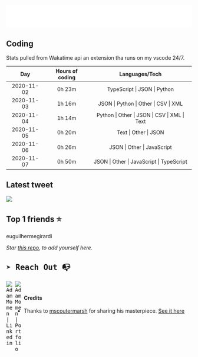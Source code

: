
![test image size](/assets/welcome_message.gif)

## Coding
Stats pulled from Wakatime api an extension tha runs on my vscode 24/7.

|Day|Hours of coding|Languages/Tech|
|:-:|:-:|:-:|
|2020-11-02|0h 23m|TypeScript &#124; JSON &#124; Python|
|2020-11-03|1h 16m|JSON &#124; Python &#124; Other &#124; CSV &#124; XML|
|2020-11-04|1h 14m|Python &#124; Other &#124; JSON &#124; CSV &#124; XML &#124; Text|
|2020-11-05|0h 20m|Text &#124; Other &#124; JSON|
|2020-11-06|0h 26m|JSON &#124; Other &#124; JavaScript|
|2020-11-07|0h 50m|JSON &#124; Other &#124; JavaScript &#124; TypeScript|

## Latest tweet
[<img src="<tweet-image-url>" width="400">](https://twitter.com/adammomen8/status/1316739109638090754)

## Top 1 friends ⭐️
euguilhermegirardi

*Star [this repo](https://github.com/AdamMomen/AdamMomen), to add yourself here.*


<samp>

## ➤ Reach Out :mailbox_with_no_mail:

>
  <a href="https://www.linkedin.com/in/adam-momen-99596275/">
     <img align="left" alt="Adam Momen | Linkedin" width="24px" src="./assets/Linkedin.svg" />
   </a>

   <a href="https://adammomen.com/">
     <img align="left" alt="Adam Momen | Portfolio" width="24px" src="./assets/web.svg" />
   </a>

</samp>

<br>

#### Credits
* Thanks to [mscoutermarsh](https://github.com/mscoutermarsh) for sharing his masterpiece. [See it here](https://github.com/mscoutermarsh/mscoutermarsh)